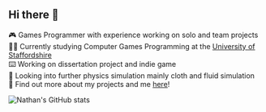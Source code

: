 ## Hi there 👋

🎮 Games Programmer with experience working on solo and team projects<br/>
🧑‍🎓 Currently studying Computer Games Programming at the [University of Staffordshire](https://www.staffs.ac.uk/course/computer-games-programming-bsc)<br/>
⌨️ Working on dissertation project and indie game<br/>
💭 Looking into further physics simulation mainly cloth and fluid simulation<br/>
📖 Find out more about my projects and me [here](https://frumpyyy.github.io/index.html#about)!<br/>

![Nathan's GitHub stats](https://github-readme-stats-pink-five-42.vercel.app/api?username=frumpyyy&show_icons=true)
